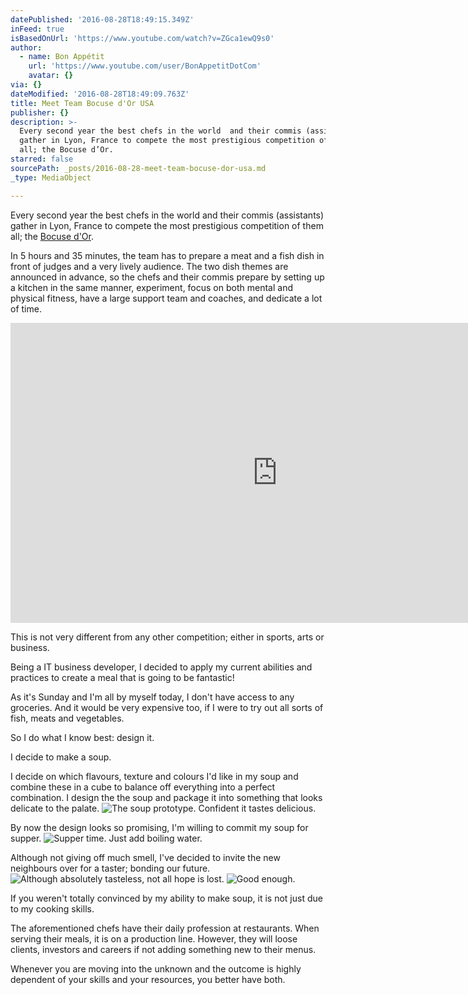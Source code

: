 ```yaml
---
datePublished: '2016-08-28T18:49:15.349Z'
inFeed: true
isBasedOnUrl: 'https://www.youtube.com/watch?v=ZGca1ewQ9s0'
author:
  - name: Bon Appétit
    url: 'https://www.youtube.com/user/BonAppetitDotCom'
    avatar: {}
via: {}
dateModified: '2016-08-28T18:49:09.763Z'
title: Meet Team Bocuse d'Or USA
publisher: {}
description: >-
  Every second year the best chefs in the world  and their commis (assistants)
  gather in Lyon, France to compete the most prestigious competition of them
  all; the Bocuse d’Or.
starred: false
sourcePath: _posts/2016-08-28-meet-team-bocuse-dor-usa.md
_type: MediaObject

---
```

Every second year the best chefs in the world and their commis (assistants) gather in Lyon, France to compete the most prestigious competition of them all; the [Bocuse d'Or][0].

In 5 hours and 35 minutes, the team has to prepare a meat and a fish dish in front of judges and a very lively audience. The two dish themes are announced in advance, so the chefs and their commis prepare by setting up a kitchen in the same manner, experiment, focus on both mental and physical fitness, have a large support team and coaches, and dedicate a lot of time.

<iframe src="https://cdn.embedly.com/widgets/media.html?src=https%3A%2F%2Fwww.youtube.com%2Fembed%2FZGca1ewQ9s0%3Ffeature%3Doembed&amp;url=http%3A%2F%2Fwww.youtube.com%2Fwatch%3Fv%3DZGca1ewQ9s0&amp;image=https%3A%2F%2Fi.ytimg.com%2Fvi%2FZGca1ewQ9s0%2Fhqdefault.jpg&amp;key=b7d04c9b404c499eba89ee7072e1c4f7&amp;type=text%2Fhtml&amp;schema=youtube" width="854" height="480" scrolling="no" frameborder="0" allowfullscreen="" style=""></iframe>

This is not very different from any other competition; either in sports, arts or business.

Being a IT business developer, I decided to apply my current abilities and practices to create a meal that is going to be fantastic!

As it's Sunday and I'm all by myself today, I don't have access to any groceries. And it would be very expensive too, if I were to try out all sorts of fish, meats and vegetables.

So I do what I know best: design it.

I decide to make a soup.

I decide on which flavours, texture and colours I'd like in my soup and combine these in a cube to balance off everything into a perfect combination. I design the the soup and package it into something that looks delicate to the palate.
![The soup prototype. Confident it tastes delicious.](https://s3-us-west-2.amazonaws.com/the-grid-img/p/812b535072fd238556602c82ae7e98a7339d89f8.jpg)

By now the design looks so promising, I'm willing to commit my soup for supper.
![Supper time. Just add boiling water.](https://s3-us-west-2.amazonaws.com/the-grid-img/p/038b9b7d759da2ab9a94d26e1f3f3e80b43d87a8.jpg)

Although not giving off much smell, I've decided to invite the new neighbours over for a taster; bonding our future.
![Although absolutely tasteless, not all hope is lost.](https://s3-us-west-2.amazonaws.com/the-grid-img/p/749a18442c03de3db7ed8654a41b14c404d0cfd2.jpg)
![Good enough.](https://s3-us-west-2.amazonaws.com/the-grid-img/p/91d15768dbcb7f406240a9b4db682bda0ce5ecef.jpg)

If you weren't totally convinced by my ability to make soup, it is not just due to my cooking skills.

The aforementioned chefs have their daily profession at restaurants. When serving their meals, it is on a production line. However, they will loose clients, investors and careers if not adding something new to their menus.

Whenever you are moving into the unknown and the outcome is highly dependent of your skills and your resources, you better have both.

[0]: https://en.m.wikipedia.org/wiki/Bocuse_d%27Or "Bocuse d'Or"